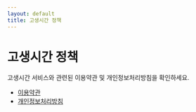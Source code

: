 ```yaml
---
layout: default
title: 고생시간 정책
---
```


# 고생시간 정책

고생시간 서비스와 관련된 이용약관 및 개인정보처리방침을 확인하세요.

- [이용약관](./terms.md)
- [개인정보처리방침](./privacy.md)
